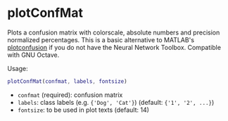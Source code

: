 # plotConfMat

Plots a confusion matrix with colorscale, absolute numbers and precision
normalized percentages. This is a basic alternative to MATLAB's [plotconfusion]
if you do not have the Neural Network Toolbox. Compatible with GNU Octave.

Usage:

```matlab
plotConfMat(confmat, labels, fontsize)
```

- `confmat` (required): confusion matrix
- `labels`: class labels (e.g. `{'Dog', 'Cat'}`) (default: `{'1', '2', ...}`)
- `fontsize`: to be used in plot texts (default: 14)

[plotconfusion]: https://uk.mathworks.com/help/nnet/ref/plotconfusion.html
